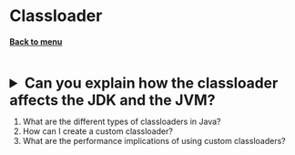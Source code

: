 <h1>Classloader</h1> 
<h4> 

[Back to menu](..%2FMenu.md)

</h4>

[//]: # (Can you explain how the classloader affects the JDK and the JVM?)
<br>
<details>
    <summary style="font-size: 25px;">
        <b>
            Can you explain how the classloader affects the JDK and the JVM?
        </b>
    </summary>
<br>

The classloader is a critical element of the Java Virtual Machine (JVM)
that is responsible for loading classes into the JVM.
It plays a vital role in the execution of Java programs,
as it determines which classes are loaded
when they are loaded, and how they are resolved.

The JDK (Java Development Kit) is a software development environment
that includes the JVM, the classloader, and other tools
and libraries necessary for developing Java programs.

The classloader in the JDK is responsible for loading
the classes that are part of the JDK itself,
as well as the classes that are part
of the Java programs that are being developed.

The classloader affects the JDK and the JVM in the following ways:

1. **Loading classes:**
   The classloader is responsible for loading classes into the JVM.
   When a class is loaded, the classloader reads the class file from
   the file system or from a network location, and then creates
   a `Class` object that represents the class.
   The `Class` object contains the metadata about the class,
   such as the class name, the methods, the fields, and the superclass.

2. **Resolving classes:**
   Once a class has been loaded,
   the classloader is responsible for resolving the class.
   This involves verifying the class file,
   ensuring that the class has a valid signature,
   and that all the dependencies of the class are available.

3. **Initialization:** After a class has been resolved,
   the classloader is responsible for initializing the class.
   This involves running the static initializer for the class,
   which is a block of code that is executed when the class is first loaded.

4. **Caching:** The classloader caches classes that have been loaded.
   This means that if a class is loaded multiple times,
   the classloader will not need to load the class again.
   This can improve the performance of Java programs, as
   it reduces the amount of time that is spent loading classes.

In what situation must use:
The classloader is an essential part of the JDK and the JVM.
It is responsible for loading, resolving, and initializing
classes, and it plays a vital role in the execution of Java programs.

</details>

1. What are the different types of classloaders in Java?
2. How can I create a custom classloader?
3. What are the performance implications of using custom classloaders?
